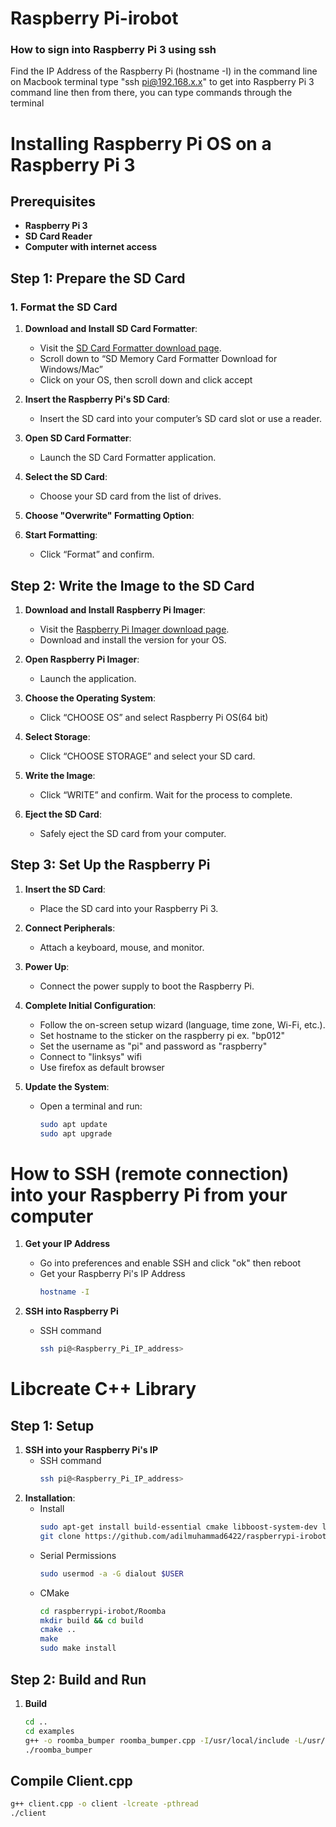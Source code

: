 # Raspberry Pi-irobot

### How to sign into Raspberry Pi 3 using ssh
Find the IP Address of the Raspberry Pi (hostname -I) in the command line
  on Macbook terminal type "ssh pi@192.168.x.x" to get into Raspberry Pi 3 command line
  then from there, you can type commands through the terminal

# Installing Raspberry Pi OS on a Raspberry Pi 3

## Prerequisites
- **Raspberry Pi 3**
- **SD Card Reader**
- **Computer with internet access**

## Step 1: Prepare the SD Card

### 1. Format the SD Card

1. **Download and Install SD Card Formatter**:
   - Visit the [SD Card Formatter download page](https://www.sdcard.org/downloads/formatter/).
   - Scroll down to “SD Memory Card Formatter Download for Windows/Mac”
   - Click on your OS, then scroll down and click accept

2. **Insert the Raspberry Pi's SD Card**:
   - Insert the SD card into your computer’s SD card slot or use a reader.

3. **Open SD Card Formatter**:
   - Launch the SD Card Formatter application.

4. **Select the SD Card**:
   - Choose your SD card from the list of drives.

5. **Choose "Overwrite" Formatting Option**:

6. **Start Formatting**:
   - Click “Format” and confirm.

## Step 2: Write the Image to the SD Card

1. **Download and Install Raspberry Pi Imager**:
   - Visit the [Raspberry Pi Imager download page](https://www.raspberrypi.com/software/).
   - Download and install the version for your OS.

2. **Open Raspberry Pi Imager**:
   - Launch the application.

3. **Choose the Operating System**:
   - Click “CHOOSE OS” and select Raspberry Pi OS(64 bit)

4. **Select Storage**:
   - Click “CHOOSE STORAGE” and select your SD card.

5. **Write the Image**:
   - Click “WRITE” and confirm. Wait for the process to complete.

6. **Eject the SD Card**:
   - Safely eject the SD card from your computer.

## Step 3: Set Up the Raspberry Pi

1. **Insert the SD Card**:
   - Place the SD card into your Raspberry Pi 3.

2. **Connect Peripherals**:
   - Attach a keyboard, mouse, and monitor.

3. **Power Up**:
   - Connect the power supply to boot the Raspberry Pi.

4. **Complete Initial Configuration**:
   - Follow the on-screen setup wizard (language, time zone, Wi-Fi, etc.).
   - Set hostname to the sticker on the raspberry pi ex. "bp012"
   - Set the username as "pi" and password as "raspberry"
   - Connect to "linksys" wifi
   - Use firefox as default browser
     
5. **Update the System**:
   - Open a terminal and run:
     ```sh
     sudo apt update
     sudo apt upgrade
     ```

# How to SSH (remote connection) into your Raspberry Pi from your computer
1. **Get your IP Address**
   - Go into preferences and enable SSH and click "ok" then reboot
   - Get your Raspberry Pi's IP Address
     ```sh
     hostname -I
     ```

3. **SSH into Raspberry Pi**
   - SSH command
     ```sh
     ssh pi@<Raspberry_Pi_IP_address>
     ```

# Libcreate C++ Library
## Step 1: Setup

1. **SSH into your Raspberry Pi's IP**
   - SSH command
     ```sh
     ssh pi@<Raspberry_Pi_IP_address>
     ```
2. **Installation**:
   - Install
     ```sh
     sudo apt-get install build-essential cmake libboost-system-dev libboost-thread-dev
     git clone https://github.com/adilmuhammad6422/raspberrypi-irobot.git
     ```
   - Serial Permissions
     ```sh
     sudo usermod -a -G dialout $USER
     ```
   - CMake
     ```sh
     cd raspberrypi-irobot/Roomba
     mkdir build && cd build
     cmake ..
     make
     sudo make install
     ```

## Step 2: Build and Run
1. **Build**
     ```sh
     cd ..
     cd examples
     g++ -o roomba_bumper roomba_bumper.cpp -I/usr/local/include -L/usr/local/lib -lcreate
     ./roomba_bumper
     ```

## Compile Client.cpp
```sh
g++ client.cpp -o client -lcreate -pthread
./client
```
